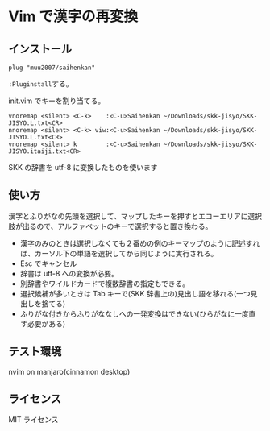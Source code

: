 # Vim で漢字の再変換

## インストール

```vim
plug "muu2007/saihenkan"
```

`:Pluginstall`する。

init.vim でキーを割り当てる。

```vim
vnoremap <silent> <C-k>    :<C-u>Saihenkan ~/Downloads/skk-jisyo/SKK-JISYO.L.txt<CR>
nnoremap <silent> <C-k> viw:<C-u>Saihenkan ~/Downloads/skk-jisyo/SKK-JISYO.L.txt<CR>
vnoremap <silent> k        :<C-u>Saihenkan ~/Downloads/skk-jisyo/SKK-JISYO.itaiji.txt<CR>

```

SKK の辞書を utf-8 に変換したものを使います

## 使い方

漢字とふりがなの先頭を選択して、マップしたキーを押すとエコーエリアに選択肢が出るので、アルファベットのキーで選択すると置き換わる。

- 漢字のみのときは選択しなくても２番めの例のキーマップのように記述すれば、カーソル下の単語を選択してから同じように実行される。
- Esc でキャンセル
- 辞書は utf-8 への変換が必要。
- 別辞書やワイルドカードで複数辞書の指定もできる。
- 選択候補が多いときは Tab キーで(SKK 辞書上の)見出し語を移れる(一つ見出しを捨てる)
- ふりがな付きからふりがななしへの一発変換はできない(ひらがなに一度直す必要がある)

## テスト環境

nvim on manjaro(cinnamon desktop)

## ライセンス

MIT ライセンス
